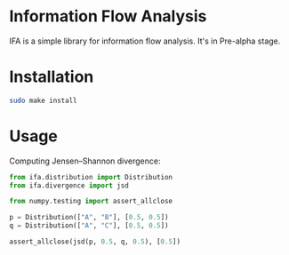 Information Flow Analysis
=========================

IFA is a simple library for information flow analysis. 
It's in Pre-alpha stage.

Installation
============
````bash
sudo make install
````

Usage
=====
Computing Jensen–Shannon divergence:
````python
from ifa.distribution import Distribution
from ifa.divergence import jsd

from numpy.testing import assert_allclose

p = Distribution(["A", "B"], [0.5, 0.5])
q = Distribution(["A", "C"], [0.5, 0.5])

assert_allclose(jsd(p, 0.5, q, 0.5), [0.5])
````
